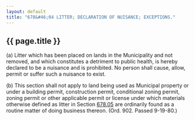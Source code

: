 ---
layout: default 
title: "678&#46;04 LITTER; DECLARATION OF NUISANCE; EXCEPTIONS."---

{{ page.title }}
----------------

​(a) Litter which has been placed on lands in the Municipality and not
removed, and which constitutes a detriment to public health, is hereby
declared to be a nuisance and is prohibited. No person shall cause,
allow, permit or suffer such a nuisance to exist.

​(b) This section shall not apply to land being used as Municipal
property or under a building permit, construction permit, conditional
zoning permit, zoning permit or other applicable permit or license under
which materials otherwise defined as litter in Section
[678.05](38959593.html) are ordinarily found as a routine matter of
doing business thereon. (Ord. 902. Passed 9-19-80.)
